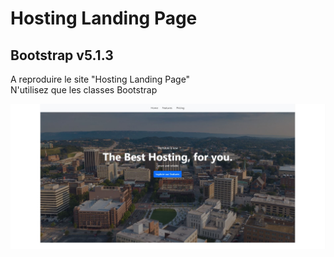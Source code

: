 # Hosting Landing Page
## Bootstrap v5.1.3

A reproduire le site "Hosting Landing Page"  
N'utilisez que les classes Bootstrap

![Header](profile/img/1.JPG)&nbsp;&nbsp;
